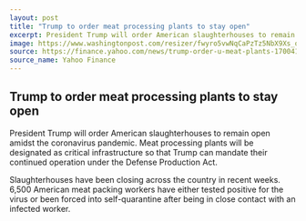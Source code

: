 ```yaml
---
layout: post
title: "Trump to order meat processing plants to stay open"
excerpt: President Trump will order American slaughterhouses to remain open amidst the coronavirus pandemic
image: https://www.washingtonpost.com/resizer/fwyro5vwNqCaPzTz5NbX9Xs_oPw=/1440x0/smart/arc-anglerfish-washpost-prod-washpost.s3.amazonaws.com/public/YH3N7D6OYA2FZIHAGYEWU56OSU.jpg
source: https://finance.yahoo.com/news/trump-order-u-meat-plants-170041467.html
source_name: Yahoo Finance
---
```

## **Trump to order meat processing plants to stay open**

President Trump will order American slaughterhouses to remain open amidst the coronavirus pandemic. Meat processing plants will be designated as critical infrastructure so that Trump can mandate their continued operation under the Defense Production Act.

Slaughterhouses have been closing across the country in recent weeks. 6,500 American meat packing workers have either tested positive for the virus or been forced into self-quarantine after being in close contact with an infected worker.
